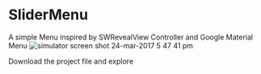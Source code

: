 # SliderMenu
A simple Menu inspired by SWRevealView Controller and Google Material Menu
![simulator screen shot 24-mar-2017 5 47 41 pm](https://cloud.githubusercontent.com/assets/13949425/24293911/1466de5c-10ba-11e7-84f8-6ef6b272f201.png)



Download the project file and explore 
